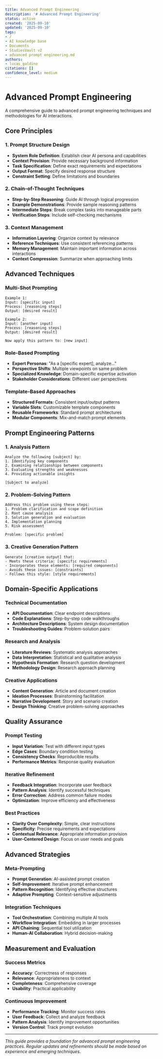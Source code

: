 ```yaml
---
title: Advanced Prompt Engineering
description: '# Advanced Prompt Engineering'
status: active
created: '2025-09-10'
updated: '2025-09-10'
tags:
- /
- AI knowledge base
- Documents
- StudiesVault v2
- advanced prompt engineering.md
authors:
- lucas_galdino
citations: []
confidence_level: medium
---
```


# Advanced Prompt Engineering

A comprehensive guide to advanced prompt engineering techniques and methodologies for AI interactions.

## Core Principles

### 1. Prompt Structure Design

- **System Role Definition**: Establish clear AI persona and capabilities
- **Context Provision**: Provide necessary background information
- **Task Specification**: Define exact requirements and expectations
- **Output Format**: Specify desired response structure
- **Constraint Setting**: Define limitations and boundaries

### 2. Chain-of-Thought Techniques

- **Step-by-Step Reasoning**: Guide AI through logical progression
- **Example Demonstrations**: Provide sample reasoning patterns
- **Intermediate Steps**: Break complex tasks into manageable parts
- **Verification Steps**: Include self-checking mechanisms

### 3. Context Management

- **Information Layering**: Organize context by relevance
- **Reference Techniques**: Use consistent referencing patterns
- **Memory Management**: Maintain important information across interactions
- **Context Compression**: Summarize when approaching limits

## Advanced Techniques

### Multi-Shot Prompting

```
Example 1:
Input: [specific input]
Process: [reasoning steps]
Output: [desired result]

Example 2:
Input: [another input]
Process: [reasoning steps]  
Output: [desired result]

Now apply this pattern to: [new input]
```

### Role-Based Prompting

- **Expert Personas**: "As a [specific expert], analyze..."
- **Perspective Shifts**: Multiple viewpoints on same problem
- **Specialized Knowledge**: Domain-specific expertise activation
- **Stakeholder Considerations**: Different user perspectives

### Template-Based Approaches

- **Structured Formats**: Consistent input/output patterns
- **Variable Slots**: Customizable template components
- **Reusable Frameworks**: Standard prompt architectures
- **Modular Components**: Mix-and-match prompt elements

## Prompt Engineering Patterns

### 1. Analysis Pattern

```
Analyze the following [subject] by:
1. Identifying key components
2. Examining relationships between components
3. Evaluating strengths and weaknesses
4. Providing actionable insights

[Subject to analyze]
```

### 2. Problem-Solving Pattern

```
Address this problem using these steps:
1. Problem clarification and scope definition
2. Root cause analysis
3. Solution generation and evaluation
4. Implementation planning
5. Risk assessment

Problem: [specific problem]
```

### 3. Creative Generation Pattern

```
Generate [creative output] that:
- Meets these criteria: [specific requirements]
- Incorporates these elements: [required components]
- Avoids these issues: [constraints]
- Follows this style: [style requirements]
```

## Domain-Specific Applications

### Technical Documentation

- **API Documentation**: Clear endpoint descriptions
- **Code Explanations**: Step-by-step code walkthroughs
- **Architecture Descriptions**: System design documentation
- **Troubleshooting Guides**: Problem-solution pairs

### Research and Analysis

- **Literature Reviews**: Systematic analysis approaches
- **Data Interpretation**: Statistical and qualitative analysis
- **Hypothesis Formation**: Research question development
- **Methodology Design**: Research approach planning

### Creative Applications

- **Content Generation**: Article and document creation
- **Ideation Processes**: Brainstorming facilitation
- **Narrative Development**: Story and scenario creation
- **Design Thinking**: Creative problem-solving approaches

## Quality Assurance

### Prompt Testing

- **Input Variation**: Test with different input types
- **Edge Cases**: Boundary condition testing
- **Consistency Checks**: Reproducible results
- **Performance Metrics**: Response quality evaluation

### Iterative Refinement

- **Feedback Integration**: Incorporate user feedback
- **Pattern Analysis**: Identify successful techniques
- **Error Correction**: Address common failure modes
- **Optimization**: Improve efficiency and effectiveness

### Best Practices

- **Clarity Over Complexity**: Simple, clear instructions
- **Specificity**: Precise requirements and expectations
- **Contextual Relevance**: Appropriate information provision
- **User-Centered Design**: Focus on user needs and goals

## Advanced Strategies

### Meta-Prompting

- **Prompt Generation**: AI-assisted prompt creation
- **Self-Improvement**: Iterative prompt enhancement
- **Pattern Recognition**: Identifying effective structures
- **Adaptive Prompting**: Context-sensitive adjustments

### Integration Techniques

- **Tool Orchestration**: Combining multiple AI tools
- **Workflow Integration**: Embedding in larger processes
- **API Chaining**: Sequential tool utilization
- **Human-AI Collaboration**: Hybrid decision-making

## Measurement and Evaluation

### Success Metrics

- **Accuracy**: Correctness of responses
- **Relevance**: Appropriateness to context
- **Completeness**: Comprehensive coverage
- **Usability**: Practical applicability

### Continuous Improvement

- **Performance Tracking**: Monitor success rates
- **User Feedback**: Collect and analyze feedback
- **Pattern Analysis**: Identify improvement opportunities
- **Version Control**: Track prompt evolution

---

*This guide provides a foundation for advanced prompt engineering practices. Regular updates and refinements should be made based on experience and emerging techniques.*
